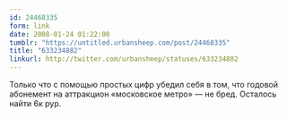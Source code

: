 ```yaml
---
id: 24468335
form: link
date: 2008-01-24 01:22:00
tumblr: "https://untitled.urbansheep.com/post/24468335"
title: "633234882"
linkurl: http://twitter.com/urbansheep/statuses/633234882
---
```

<p>Только что с помощью простых цифр убедил себя в том, что годовой абонемент на аттракцион «московское метро» — не бред. Осталось найти 6к рур.</p>
